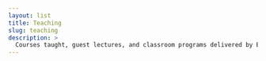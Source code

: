 ```yaml
---
layout: list
title: Teaching
slug: teaching
description: >
  Courses taught, guest lectures, and classroom programs delivered by EmpiricalDefense.
---
```

